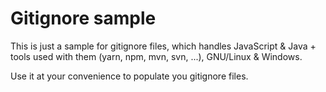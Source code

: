 # Gitignore sample

This is just a sample for gitignore files, which handles JavaScript & Java + tools used with them (yarn, npm, mvn, svn, ...), GNU/Linux & Windows.

Use it at your convenience to populate you gitignore files.